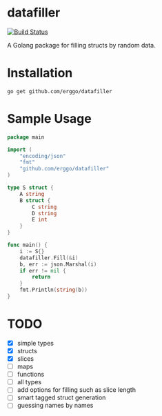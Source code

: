 datafiller
==========
[![Build Status](https://drone.io/github.com/erggo/datafiller/status.png)](https://drone.io/github.com/erggo/datafiller/latest)

A Golang package for filling structs by random data.

# Installation

`go get github.com/erggo/datafiller`

# Sample Usage
```go
package main

import (
	"encoding/json"
	"fmt"
	"github.com/erggo/datafiller"
)

type S struct {
	A string
	B struct {
		C string
		D string
		E int
	}
}

func main() {
	i := S{}
	datafiller.Fill(&i)
	b, err := json.Marshal(i)
	if err != nil {
		return
	}
	fmt.Println(string(b))
}
```

# TODO

- [x] simple types
- [x] structs
- [x] slices
- [ ] maps
- [ ] functions
- [ ] all types
- [ ] add options for filling such as slice length
- [ ] smart tagged struct generation
- [ ] guessing names by names
